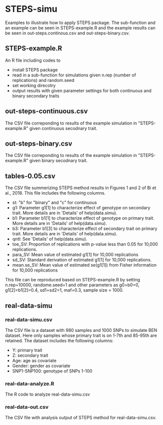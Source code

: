 # STEPS-simu
Examples to illustrate how to apply STEPS package. The sub-function and an example can be seen in STEPS-example.R and the example results can be seen in out-steps.continous.csv and out-steps-binary.csv.

## STEPS-example.R
An R file including codes to
* install STEPS package
* read in a sub-function for simulations given n.rep (number of replications) and random.seed
* set working direcotry
* output results with given parameter settings for both continuous and binary secondary traits

## out-steps-continuous.csv
The CSV file correponding to results of the example simulation in "STEPS-example.R" given continuous secodnary trait.

## out-steps-binary.csv
The CSV file correponding to results of the example simulation in "STEPS-example.R" given binary secodnary trait.

## tables-0.05.csv
The CSV file summerizing STEPS method results in Figures 1 and 2 of Bi et al., 2018. This file includes the following columns.
* st: "b" for "binary" and "c" for continuous
* g1: Parameter g1[1] to characterize effect of genotype on secondary trait. More details are in 'Details' of help(data.simu). 
* b1: Parameter b1[1] to characterize effect of genotype on primary trait. More details are in 'Details' of help(data.simu).
* b3: Parameter b1[3] to characterize effect of secondary trait on primary trait. More details are in 'Details' of help(data.simu).
* qntl: See 'Details' of help(data.simu).
* toe_SV: Proportion of replications with p-value less than 0.05 for 10,000 replications.
* para_SV: Mean value of estimated g1[1] for 10,000 replications
* sd_SV: Standard derivation of estimated g1[1] for 10,000 replications.
* mean.se_SV: Mean value of estimated se(g1[1]) from Fisher information for 10,000 replications

This file can be reproduced based on STEPS-example.R by setting n.rep=10000, randome.seed=1 and other parameters as g0=b0=0, g1[2]=b1[2]=0.4, sd1=sd2=1, maf=0.3, sample size = 1000. 

## real-data-simu

### real-data-simu.csv
The CSV file is a dataset with 980 samples and 1000 SNPs to simulate BEN dataset. Here only samples whose primary trait is on 1-7th and 85-95th are retained. The dataset includes the following columns:
* Y: primary trait
* Z: secondary trait
* Age: age as covariate
* Gender: gender as covariate
* SNP1-SNP100: genotype of SNPs 1-100

### real-data-analyze.R
The R code to analyze real-data-simu.csv

### real-data-out.csv
The CSV file with analysis output of STEPS method for real-data-simu.csv.

